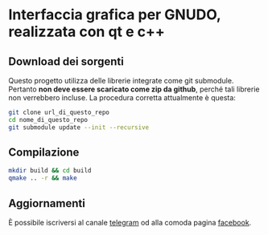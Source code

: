 # Interfaccia grafica per GNUDO, realizzata con qt e c++


## Download dei sorgenti

Questo progetto utilizza delle librerie integrate come git submodule. Pertanto __non deve essere scaricato come zip da github__, perché tali librerie non verrebbero incluse. La procedura corretta attualmente è questa:

```bash
git clone url_di_questo_repo
cd nome_di_questo_repo
git submodule update --init --recursive
```

## Compilazione

```bash
mkdir build && cd build
qmake .. -r && make
```

## Aggiornamenti

È possibile iscriversi al canale [telegram](https://telegram.me/matteoalessiocarrara) 
od alla comoda pagina [facebook](https://www.facebook.com/matteoalessiocarrara).


